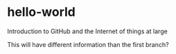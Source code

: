 # hello-world
Introduction to GitHub and the Internet of things at large
 
 
 This will have different information than the first branch? 
